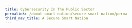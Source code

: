 ```yaml
---
title: Cybersecurity In The Public Sector
permalink: /about-smart-nation/secure-smart-nation/perma
third_nav_title: A Secure Smart Nation
---
```

